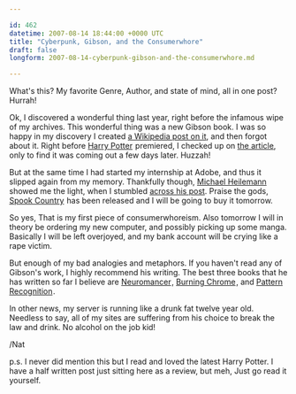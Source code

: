 ```yaml
---

id: 462
datetime: 2007-08-14 18:44:00 +0000 UTC
title: "Cyberpunk, Gibson, and the Consumerwhore"
draft: false
longform: 2007-08-14-cyberpunk-gibson-and-the-consumerwhore.md

---
```


What's this? My favorite Genre, Author, and state of mind, all in one post? Hurrah!

Ok, I discovered a wonderful thing last year, right before the infamous wipe of my archives. This wonderful thing was a new Gibson book. I was so happy in my discovery I created <a href="http://en.wikipedia.org/w/index.php?title=Spook_Country&amp;oldid=80331232">a Wikipedia post on it</a>,  and then forgot about it. Right before <a href="http://www.amazon.com/gp/product/0545010225?ie=UTF8&amp;tag=pseudoweb-20&amp;linkCode=as2&amp;camp=1789&amp;creative=9325&amp;creativeASIN=0545010225">Harry Potter</a><img src="http://www.assoc-amazon.com/e/ir?t=pseudoweb-20&amp;l=as2&amp;o=1&amp;a=0545010225" style="border: medium none  ! important; margin: 0px ! important" border="0" height="1" width="1" /> premiered, I checked up on <a href="http://en.wikipedia.org/wiki/Spook_Country">the article</a>, only to find it was coming out a few days later. Huzzah!

But at the same time I had started my internship at Adobe, and thus it slipped again from my memory. Thankfully though,  <a href="http://binarybonsai.com/" title="who writes a great blog, btw">Michael Heilemann</a> showed me the light, when I stumbled  <a href="http://binarybonsai.com/archives/2007/07/25/gibson-on/">across his post</a>.  Praise the gods, <a href="http://www.amazon.com/gp/product/0399154302?ie=UTF8&amp;tag=pseudoweb-20&amp;linkCode=as2&amp;camp=1789&amp;creative=9325&amp;creativeASIN=0399154302">Spook Country</a><img src="http://www.assoc-amazon.com/e/ir?t=pseudoweb-20&amp;l=as2&amp;o=1&amp;a=0399154302" style="border: medium none  ! important; margin: 0px ! important" border="0" height="1" width="1" /> has been released and I will be going to buy it tomorrow.<!--more-->

So yes, That is my first piece of consumerwhoreism. Also tomorrow I will in theory be ordering my new computer, and possibly picking up some manga. Basically I will be left overjoyed, and my bank account will be crying like a rape victim.

But enough of my bad analogies and metaphors. If you haven't read any of Gibson's work, I highly recommend his writing. The best three books that he has written so far I believe are <a href="http://www.amazon.com/gp/product/0441569595?ie=UTF8&amp;tag=pseudoweb-20&amp;linkCode=as2&amp;camp=1789&amp;creative=9325&amp;creativeASIN=0441569595">Neuromancer</a><img src="http://www.assoc-amazon.com/e/ir?t=pseudoweb-20&amp;l=as2&amp;o=1&amp;a=0441569595" style="border: medium none  ! important; margin: 0px ! important" border="0" height="1" width="1" />, <a href="http://www.amazon.com/gp/product/0060539828?ie=UTF8&amp;tag=pseudoweb-20&amp;linkCode=as2&amp;camp=1789&amp;creative=9325&amp;creativeASIN=0060539828">Burning Chrome</a><img src="http://www.assoc-amazon.com/e/ir?t=pseudoweb-20&amp;l=as2&amp;o=1&amp;a=0060539828" style="border: medium none  ! important; margin: 0px ! important" border="0" height="1" width="1" />, and <a href="http://www.amazon.com/gp/product/0425198685?ie=UTF8&amp;tag=pseudoweb-20&amp;linkCode=as2&amp;camp=1789&amp;creative=9325&amp;creativeASIN=0425198685">Pattern Recognition</a><img src="http://www.assoc-amazon.com/e/ir?t=pseudoweb-20&amp;l=as2&amp;o=1&amp;a=0425198685" style="border: medium none  ! important; margin: 0px ! important" border="0" height="1" width="1" />.

In other news, my server is running like a drunk fat twelve year old. Needless to say, all of my sites are suffering from his choice to break the law and drink. No alcohol on the job kid!

/Nat

p.s. I never did mention this but I read and loved the latest Harry Potter. I have a half written post just sitting here as a review, but meh, Just go read it yourself.

